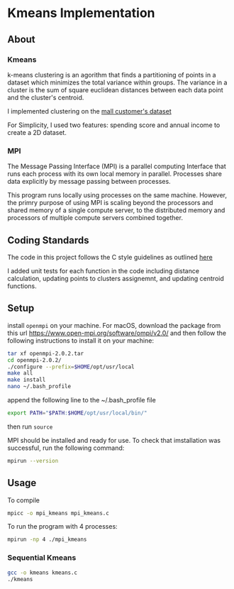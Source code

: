 

# Kmeans Implementation

## About 

### Kmeans
k-means clustering is an agorithm that finds a partitioning of points in a
dataset which minimizes the total variance within groups. The variance in a
cluster is the sum of square euclidean distances between each data point and
the cluster's centroid.

I implemented clustering on the [mall customer's dataset](https://github.com/robertmartin8/udemyML/blob/master/06_clustering/Mall_Customers.csv)  

For Simplicity, I used two features: spending score and annual income to create
a 2D dataset. 


### MPI
The Message Passing Interface (MPI) is a parallel computing Interface that
runs each process with its own local memory in parallel. Processes share data
explicitly by message passing between processes.

This program runs locally using processes on the same machine. However, the
primry purpose of using MPI is scaling beyond the processors and shared memory
of a single compute server, to the distributed memory and processors of multiple
compute servers combined together.


## Coding Standards
The code in this project follows the C style guidelines as outlined [here](https://www.cs.umd.edu/~nelson/classes/resources/cstyleguide/)

I added unit tests for each function in the code including distance calculation,
updating points to clusters assignemnt, and updating centroid functions. 

## Setup
install `openmpi` on your machine. For macOS, download the package from this url
https://www.open-mpi.org/software/ompi/v2.0/ and
then follow the following instructions to install it on your machine: 
```sh
tar xf openmpi-2.0.2.tar
cd openmpi-2.0.2/
./configure --prefix=$HOME/opt/usr/local
make all
make install
nano ~/.bash_profile
```
append the following line to the ~/.bash_profile file
```sh
export PATH="$PATH:$HOME/opt/usr/local/bin/"
```
then run `source `

MPI should be installed and ready for use. To check that imstallation was
successful, run the following command:
```sh
mpirun --version
```

## Usage
To compile
```sh
mpicc -o mpi_kmeans mpi_kmeans.c
```
To run the program with 4 processes: 
```sh
mpirun -np 4 ./mpi_kmeans
```

### Sequential Kmeans
```sh
gcc -o kmeans kmeans.c
./kmeans
```

